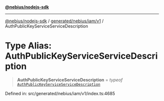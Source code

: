 [**@nebius/nodejs-sdk**](../../../../../README.md)

***

[@nebius/nodejs-sdk](../../../../../README.md) / [generated/nebius/iam/v1](../README.md) / AuthPublicKeyServiceServiceDescription

# Type Alias: AuthPublicKeyServiceServiceDescription

> **AuthPublicKeyServiceServiceDescription** = *typeof* [`AuthPublicKeyServiceServiceDescription`](../variables/AuthPublicKeyServiceServiceDescription.md)

Defined in: src/generated/nebius/iam/v1/index.ts:4685
